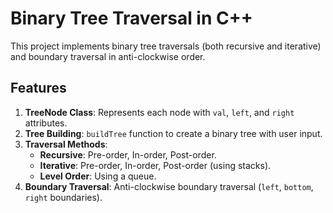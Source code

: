 # Binary Tree Traversal in C++

This project implements binary tree traversals (both recursive and iterative) and boundary traversal in anti-clockwise order.

## Features

1. **TreeNode Class**: Represents each node with `val`, `left`, and `right` attributes.
2. **Tree Building**: `buildTree` function to create a binary tree with user input.
3. **Traversal Methods**:
   - **Recursive**: Pre-order, In-order, Post-order.
   - **Iterative**: Pre-order, In-order, Post-order (using stacks).
   - **Level Order**: Using a queue.
4. **Boundary Traversal**: Anti-clockwise boundary traversal (`left`, `bottom`, `right` boundaries).

